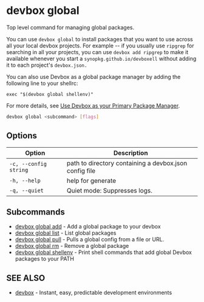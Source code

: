 # devbox global

Top level command for managing global packages.

You can use `devbox global` to install packages that you want to use across all your local devbox projects. For example -- if you usually use `ripgrep` for searching in all your projects, you can use `devbox add ripgrep` to make it available whenever you start a `synopkg.github.io/devboxell` without adding it to each project's `devbox.json.` 

You can also use Devbox as a global package manager by adding the following line to your shellrc: 

`exec "$(devbox global shellenv)"`

For more details, see [Use Devbox as your Primary Package Manager](../devbox_global.md).

```bash
devbox global <subcommand> [flags]
```

## Options

<!-- Markdown Table of Options -->
| Option | Description |
| --- | --- |
| `-c, --config string` | path to directory containing a devbox.json config file |
| `-h, --help` | help for generate |
| `-q, --quiet` | Quiet mode: Suppresses logs. |

## Subcommands
* [devbox global add](devbox_global_add.md)	 - Add a global package to your devbox
* [devbox global list](devbox_global_list.md)	 - List global packages
* [devbox global pull](devbox_global_pull.md)	 - Pulls a global config from a file or URL.
* [devbox global rm](devbox_global_rm.md)	 - Remove a global package 
* [devbox global shellenv](devbox_global_shellenv.md)	 - Print shell commands that add global Devbox packages to your PATH

## SEE ALSO

* [devbox](devbox.md)	 - Instant, easy, predictable development environments